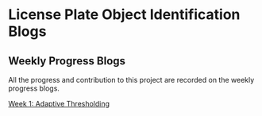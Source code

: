 **License Plate Object Identification Blogs**
========================


Weekly Progress Blogs
------------------------
All the progress and contribution to this project are recorded on the weekly progress blogs.

[Week 1: Adaptive Thresholding](./week1-adaptive-thresholding.md)